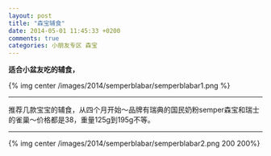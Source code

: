 ```yaml
---
layout: post
title: "森宝辅食"
date: 2014-05-01 11:45:33 +0200
comments: true
categories: 小朋友专区 森宝
---
```

__适合小盆友吃的辅食，__

<!-- more -->

{% img center /images/2014/semperblabar/semperblabar1.png %}
***

推荐几款宝宝的辅食，从四个月开始～品牌有瑞典的国民奶粉semper森宝和瑞士的雀巢～价格都是38，重量125g到195g不等。
***
{% img center /images/2014/semperblabar/semperblabar2.png 200 200%}